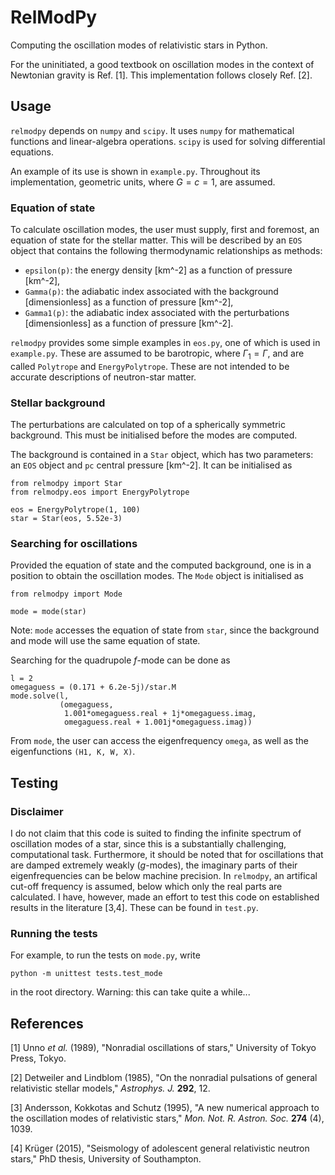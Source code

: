 # RelModPy
Computing the oscillation modes of relativistic stars in Python.

For the uninitiated, a good textbook on oscillation modes in the context of Newtonian gravity is Ref. [1]. This implementation follows closely Ref. [2].

## Usage
`relmodpy` depends on `numpy` and `scipy`. It uses `numpy` for mathematical functions and linear-algebra operations. `scipy` is used for solving differential equations.

An example of its use is shown in `example.py`. Throughout its implementation, geometric units, where $G = c = 1$, are assumed.

### Equation of state
To calculate oscillation modes, the user must supply, first and foremost, an equation of state for the stellar matter. This will be described by an `EOS` object that contains the following thermodynamic relationships as methods:
* `epsilon(p)`: the energy density [km^-2] as a function of pressure [km^-2],
* `Gamma(p)`: the adiabatic index associated with the background [dimensionless] as a function of pressure [km^-2],
* `Gamma1(p)`: the adiabatic index associated with the perturbations [dimensionless] as a function of pressure [km^-2].

`relmodpy` provides some simple examples in `eos.py`, one of which is used in `example.py`. These are assumed to be barotropic, where $\Gamma_1 = \Gamma$, and are called `Polytrope` and `EnergyPolytrope`. These are not intended to be accurate descriptions of neutron-star matter.

### Stellar background
The perturbations are calculated on top of a spherically symmetric background. This must be initialised before the modes are computed. 

The background is contained in a `Star` object, which has two parameters: an `EOS` object and `pc` central pressure [km^-2]. It can be initialised as
```
from relmodpy import Star
from relmodpy.eos import EnergyPolytrope

eos = EnergyPolytrope(1, 100)
star = Star(eos, 5.52e-3)
```

### Searching for oscillations
Provided the equation of state and the computed background, one is in a position to obtain the oscillation modes. The `Mode` object is initialised as
```
from relmodpy import Mode

mode = mode(star)
```
Note: `mode` accesses the equation of state from `star`, since the background and mode will use the same equation of state.

Searching for the quadrupole *f*-mode can be done as
```
l = 2
omegaguess = (0.171 + 6.2e-5j)/star.M
mode.solve(l,
           (omegaguess,
            1.001*omegaguess.real + 1j*omegaguess.imag,
            omegaguess.real + 1.001j*omegaguess.imag))
```
From `mode`, the user can access the eigenfrequency `omega`, as well as the eigenfunctions `(H1, K, W, X)`.

## Testing

### Disclaimer
I do not claim that this code is suited to finding the infinite spectrum of oscillation modes of a star, since this is a substantially challenging, computational task. Furthermore, it should be noted that for oscillations that are damped extremely weakly (*g*-modes), the imaginary parts of their eigenfrequencies can be below machine precision. In `relmodpy`, an artifical cut-off frequency is assumed, below which only the real parts are calculated. I have, however, made an effort to test this code on established results in the literature [3,4]. These can be found in `test.py`.

### Running the tests
For example, to run the tests on `mode.py`, write
```
python -m unittest tests.test_mode
```
in the root directory. Warning: this can take quite a while...

## References
[1] Unno *et al.* (1989), "Nonradial oscillations of stars," University of
    Tokyo Press, Tokyo.

[2] Detweiler and Lindblom (1985), "On the nonradial pulsations of general
    relativistic stellar models," *Astrophys. J.* **292**, 12.

[3] Andersson, Kokkotas and Schutz (1995), "A new numerical approach to the
    oscillation modes of relativistic stars," *Mon. Not. R. Astron. Soc.*
    **274** (4), 1039.

[4] Krüger (2015), "Seismology of adolescent general relativistic neutron
    stars," PhD thesis, University of Southampton.
